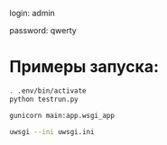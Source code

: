 login: admin

password: qwerty


Примеры запуска:
===============

```sh
. .env/bin/activate
python testrun.py
```

```sh
gunicorn main:app.wsgi_app
```

```sh
uwsgi --ini uwsgi.ini
```
